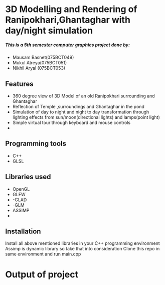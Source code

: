 # 3D Modelling and Rendering of Ranipokhari,Ghantaghar with day/night simulation


#####  This is a 5th semester computer graphics project done by:

- Mausam Basnet(075BCT049)
- Mukul Atreya(075BCT051)
- Nikhil Aryal (075BCT053)

## Features

- 360 degree view of 3D Model of an old Ranipokhari surrounding and Ghantaghar
- Reflection of Temple ,surroundings and Ghantaghar in the pond
- Simulation of day to night and night to day transformation through lighting effects from sun/moon(directional lights) and lamps(point light)
- Simple virtual tour through keyboard and mouse controls 
- 
## Programming tools
- C++
- GLSL

## Libraries used
- OpenGL
- GLFW
- -GLAD
- -GLM
- ASSIMP
- 
## Installation

Install all above mentioned libraries in your C++ programming environment
Assimp is dynamic library so take that into consideration
Clone this repo in same environment and run main.cpp

# Output of project








